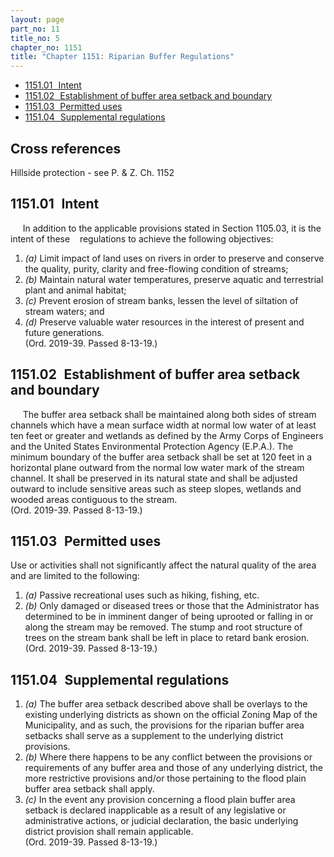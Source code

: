 ```yaml
---
layout: page
part_no: 11
title_no: 5
chapter_no: 1151
title: "Chapter 1151: Riparian Buffer Regulations"
---
```


* [1151.01   Intent](#115101-intent)
* [1151.02   Establishment of buffer area setback and boundary](#115102-establishment-of-buffer-area-setback-and-boundary)
* [1151.03   Permitted uses](#115103-permitted-uses)
* [1151.04   Supplemental regulations](#115104-supplemental-regulations)

## Cross references

Hillside protection - see P. & Z. Ch.
1152

## 1151.01   Intent

     In addition to the applicable provisions stated in Section 1105.03, it is the intent of these    regulations to achieve the following
objectives:

1. _(a)_ Limit impact of land uses on rivers in order to preserve and conserve
the quality, purity, clarity and free-flowing condition of streams;
2. _(b)_ Maintain natural water temperatures, preserve aquatic and terrestrial
plant and animal habitat;
3. _(c)_ Prevent erosion of stream banks, lessen the level of siltation of
stream waters; and
4. _(d)_ Preserve valuable water resources in the interest of present and
future generations.  
(Ord. 2019-39. Passed 8-13-19.)

## 1151.02   Establishment of buffer area setback and boundary

     The buffer area setback shall be maintained along both sides of stream
channels which have a mean surface width at normal low water of at least ten
feet or greater and wetlands as defined by the Army Corps of Engineers and the
United States Environmental Protection Agency (E.P.A.). The minimum boundary
of the buffer area setback shall be set at 120 feet in a horizontal plane
outward from the normal low water mark of the stream channel. It shall be
preserved in its natural state and shall be adjusted outward to include
sensitive areas such as steep slopes, wetlands and wooded areas contiguous to
the stream.   
(Ord. 2019-39. Passed 8-13-19.)

## 1151.03   Permitted uses

Use or activities shall not significantly affect the natural quality of the
area and are limited to the following:

1. _(a)_ Passive recreational uses such as hiking, fishing, etc.
2. _(b)_ Only damaged or diseased trees or those that the Administrator has
determined to be in imminent danger of being uprooted or falling in or along
the stream may be removed. The stump and root structure of trees on the stream
bank shall be left in place to retard bank erosion.  
(Ord. 2019-39. Passed 8-13-19.)

## 1151.04   Supplemental regulations

1. _(a)_ The buffer area setback described above shall be overlays to the
existing underlying districts as shown on the official Zoning Map of the
Municipality, and as such, the provisions for the riparian buffer area setbacks
shall serve as a supplement to the underlying district provisions.
2. _(b)_ Where there happens to be any conflict between the provisions or
requirements of any buffer area and those of any underlying district, the more
restrictive provisions and/or those pertaining to the flood plain buffer area
setback shall apply.
3. _(c)_ In the event any provision concerning a flood plain buffer area
setback is declared inapplicable as a result of any legislative or
administrative actions, or judicial declaration, the basic underlying district
provision shall remain applicable.  
(Ord. 2019-39. Passed 8-13-19.)
